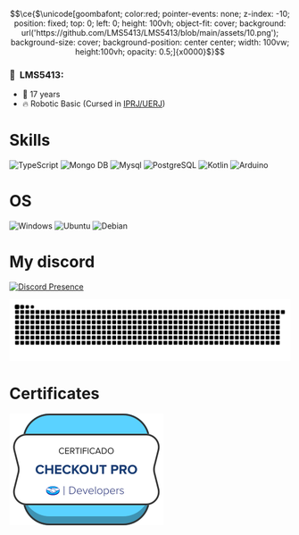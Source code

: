 ```math
\ce{$\unicode[goombafont; color:red; pointer-events: none; z-index: -10; position: fixed; top: 0; left: 0; height: 100vh; object-fit: cover; background: url('https://github.com/LMS5413/LMS5413/blob/main/assets/10.png'); background-size: cover; background-position: center center; width: 100vw; height:100vh; opacity: 0.5;]{x0000}$}
```
<h3> 🍕 &nbsp;LMS5413: </h3>

- 👶 17 years
- 🔥 Robotic Basic (Cursed in [IPRJ/UERJ](http://www.iprj.uerj.br))

# Skills

![TypeScript](https://img.shields.io/badge/TypeScript-007ACC?style=for-the-badge&logo=typescript&logoColor=white)
![Mongo DB](https://img.shields.io/badge/Mongo%20DB-80FF8A?style=for-the-badge&logo=mongodb&logoColor=white)
![Mysql](https://img.shields.io/badge/MYSQL-FFA200?style=for-the-badge&logo=mysql&logoColor=white)
![PostgreSQL](https://img.shields.io/badge/PostgreSQL-316192?style=for-the-badge&logo=postgresql&logoColor=white)
![Kotlin](https://img.shields.io/badge/Kotlin-orange?style=for-the-badge&logo=kotlin&logoColor=white)
![Arduino](https://img.shields.io/badge/-Arduino-00979D?style=for-the-badge&logo=Arduino&logoColor=white)

# OS

![Windows](https://img.shields.io/badge/Windows-0078D6?style=for-the-badge&logo=windows&logoColor=white)
![Ubuntu](https://img.shields.io/badge/Ubuntu-E95420?style=for-the-badge&logo=ubuntu&logoColor=white)
![Debian](https://img.shields.io/badge/Debian-D70A53?style=for-the-badge&logo=debian&logoColor=white)

# My discord

[![Discord Presence](https://lanyard.cnrad.dev/api/846782948916592664)](https://discord.com/users/846782948916592664)

![Snake Animation](https://github.com/LMS5413/LMS5413/blob/output/github-contribution-grid-snake-dark.svg)

# Certificates
<img src="./assets/Insignia.svg"/>
